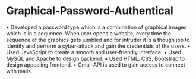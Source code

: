 # Graphical-Password-Authentical
• Developed a password type which is a combination of graphical images which is in a sequence. When user opens a website, every time the sequence of the graphics gets jumbled and for intruder it is a though job to identify and perform a cyber-attack and gain the credentials of the users. • Used JavaScript to create a smooth and user-friendly interface. • Used MySQL and Apache to design backend. • Used HTML, CSS, Bootstrap to design appealing frontend. • Gmail API is used to gain access to connect with mails.
